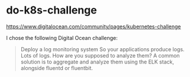 # do-k8s-challenge

https://www.digitalocean.com/community/pages/kubernetes-challenge

I chose the following Digital Ocean challenge:

> Deploy a log monitoring system
So your applications produce logs. Lots of logs. How are you supposed to analyze them? A common solution is to aggregate and analyze them using the ELK stack, alongside fluentd or fluentbit.
